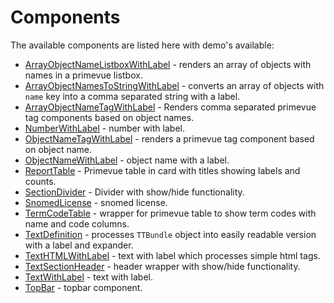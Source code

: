 # Components

The available components are listed here with demo's available:

- [ArrayObjectNameListboxWithLabel](/components/array-object-name-listbox-with-label) - renders an array of objects with names in a primevue listbox.
- [ArrayObjectNamesToStringWithLabel](/components/array-object-names-to-string-with-label) - converts an array of objects with `name` key into a comma separated string with a label.
- [ArrayObjectNameTagWithLabel](/components/array-object-name-tag-with-label) - Renders comma separated primevue tag components based on object names.
- [NumberWithLabel](/components/number-with-label) - number with label.
- [ObjectNameTagWithLabel](/components/object-name-tag-with-label) - renders a primevue tag component based on object name.
- [ObjectNameWithLabel](/components/object-name-with-label) - object name with a label.
- [ReportTable](/components/report-table) - Primevue table in card with titles showing labels and counts.
- [SectionDivider](/components/section-divider) - Divider with show/hide functionality.
- [SnomedLicense](/components/snomed-license) - snomed license.
- [TermCodeTable](/components/term-code-table) - wrapper for primevue table to show term codes with name and code columns.
- [TextDefinition](/components/text-definition) - processes `TTBundle` object into easily readable version with a label and expander.
- [TextHTMLWithLabel](/components/text-html-with-label) - text with label which processes simple html tags.
- [TextSectionHeader](/components/text-section-header) - header wrapper with show/hide functionality.
- [TextWithLabel](/components/text-with-label) - text with label.
- [TopBar](/components/top-bar) - topbar component.
